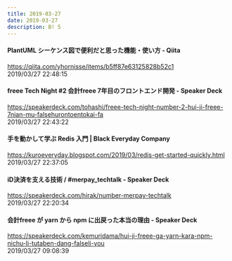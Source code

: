 ```yaml
---
title: 2019-03-27
date: 2019-03-27
description: B! 5
---
```


#### PlantUML シーケンス図で便利だと思った機能・使い方 - Qiita
https://qiita.com/yhornisse/items/b5ff87e63125828b52c1<br>
2019/03/27 22:48:15<br>


#### freee Tech Night #2 会計freee 7年目のフロントエンド開発 - Speaker Deck
https://speakerdeck.com/tohashi/freee-tech-night-number-2-hui-ji-freee-7nian-mu-falsehurontoentokai-fa<br>
2019/03/27 22:43:22<br>


#### 手を動かして学ぶ Redis 入門        |         Black Everyday Company
https://kuroeveryday.blogspot.com/2019/03/redis-get-started-quickly.html<br>
2019/03/27 22:37:05<br>


#### iD決済を支える技術 / #merpay_techtalk - Speaker Deck
https://speakerdeck.com/hirak/number-merpay-techtalk<br>
2019/03/27 22:20:34<br>


#### 会計freee が yarn から npm に出戻った本当の理由 - Speaker Deck
https://speakerdeck.com/kemuridama/hui-ji-freee-ga-yarn-kara-npm-nichu-li-tutaben-dang-falseli-you<br>
2019/03/27 09:08:39<br>


